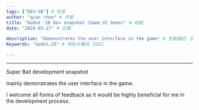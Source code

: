 ```yaml
---
tags: ["DEV-SB"] # 标签
author: "qian chen" # 作者
title: "Godot：SB Dev snapshot（Game UI Demo)" # 标题
date: "2024-03-27" # 日期

description: "Demonstrates the user interface in the game" # 页面描述、面向搜索引擎用户
Keywords: "Godot,UI" # 网站关键词（SEO）

---
```

---
Super Ball development snapshot

mainly demonstrates the user interface in the game.

I welcome all forms of feedback as it would be highly beneficial for me in the development process.

<youtube id="rqi7Ddt49G0"/>